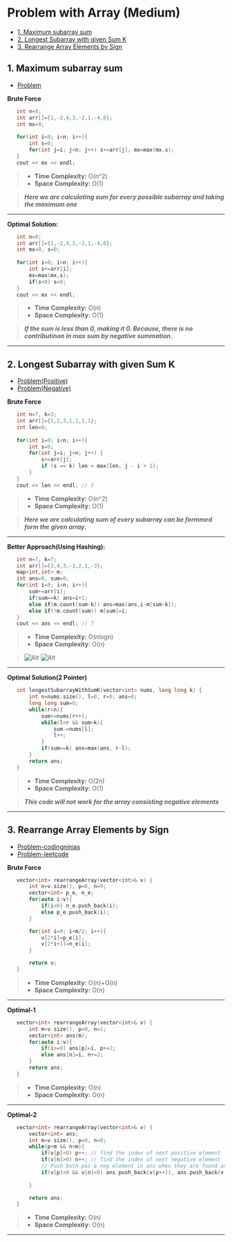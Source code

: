 # Problem with Array (Medium)

- [1. Maximum subarray sum](#p1)
- [2. Longest Subarray with given Sum K](#p2)
- [3. Rearrange Array Elements by Sign](#p3)





<p id='p1'/>

## 1. Maximum subarray sum
* [Problem](https://www.codingninjas.com/studio/problems/maximum-subarray-sum_630526)

 **Brute Force**
 ```c++
    int n=8;
    int arr[]={1,-2,4,3,-2,1,-4,6};
    int mx=0;
    
    for(int i=0; i<n; i++){
        int s=0;
        for(int j=i; j<n; j++) s+=arr[j], mx=max(mx,s);
    }
    cout << mx << endl;
 ```
> * **Time Complexity:** O(n^2)
> * **Space Complexity:** O(1)

>***Here we are calculating sum for every possible subarray and taking the maximum one***
---
 **Optimal Solution:**
 ```c++
    int n=8;
    int arr[]={1,-2,4,3,-2,1,-4,6};
    int mx=0, s=0;
    
    for(int i=0; i<n; i++){
        int s+=arr[i];
        mx=max(mx,s);
        if(s<0) s=0;
    }
    cout << mx << endl;
 ```
> * **Time Complexity:** O(n)
> * **Space Complexity:** O(1)

>***If the sum is less than 0, making it 0. Because, there is no contributinon in max sum by negative summation.***

***




<p id='p2'/>

## 2. Longest Subarray with given Sum K
- [Problem(Positive)](https://www.codingninjas.com/studio/problems/longest-subarray-with-sum-k_6682399)
- [Problem(Negative)](https://www.codingninjas.com/studio/problems/longest-subarray-with-sum-k_5713505)

 **Brute Force**
 ```c++
    int n=7, k=3;
    int arr[]={1,2,3,1,1,1,1};
    int len=0;
    
    for(int i=0; i<n; i++){
        int s=0;
        for(int j=i; j<n; j++) {
            s+=arr[j];
            if (s == k) len = max(len, j - i + 1);
        }
    }
    cout << len << endl; // 3
 ```
> * **Time Complexity:** O(n^2)
> * **Space Complexity:** O(1)

>***Here we are calculating sum of every subarray can be formmed form the given array.***
---
 **Better Approach(Using Hashing):**
 ```c++
    int n=7, k=7;
    int arr[]={3,4,3,-3,2,1,-3};
    map<int,int> m;
    int ans=0, sum=0;
    for(int i=0; i<n; i++){
        sum+=arr[i];
        if(sum==k) ans=i+1;
        else if(m.count(sum-k)) ans=max(ans,i-m[sum-k]);
        else if(!m.count(sum)) m[sum]=i;
    }
    cout << ans << endl; // 7
 ```
> * **Time Complexity:** O(nlogn)
> * **Space Complexity:** O(n)

>![Alt](https://takeuforward.org/wp-content/uploads/2023/04/Screenshot-2023-04-13-004939.png)
>![Alt](https://takeuforward.org/wp-content/uploads/2023/04/Screenshot-2023-04-13-005443.png)
---
 **Optimal Solution(2 Pointer)**
 ```c++
    int longestSubarrayWithSumK(vector<int> nums, long long k) {
        int n=nums.size(), l=0, r=0, ans=0;
        long long sum=0;
        while(r<n){
            sum+=nums[r++];
            while(l<r && sum>k){
                sum-=nums[l];
                l++;
            }
            if(sum==k) ans=max(ans, r-l);
        }
        return ans;
    }
 ```
> * **Time Complexity:** O(2n)
> * **Space Complexity:** O(1)

>***This code will not work for the array consisting negative elements***

***



<p id='p3'/>

## 3. Rearrange Array Elements by Sign
- [Problem-codingninjas](https://www.codingninjas.com/studio/problems/alternate-numbers_6783445)
- [Problem-leetcode](https://leetcode.com/problems/rearrange-array-elements-by-sign)

 **Brute Force**
 ```c++
    vector<int> rearrangeArray(vector<int>& v) {
        int n=v.size(), p=0, n=0;
        vector<int> p_e, n_e;
        for(auto i:v){
            if(i<0) n_e.push_back(i);
            else p_e.push_back(i);
        }

        for(int i=0; i<m/2; i++){
            v[2*i]=p_e[i];
            v[2*i+1]=n_e[i];
        }

        return v;
    }
 ```
> * **Time Complexity:** O(n)+O(n)
> * **Space Complexity:** O(n)
---

 **Optimal-1**
 ```c++
    vector<int> rearrangeArray(vector<int>& v) {
        int m=v.size(), p=0, n=1;
        vector<int> ans(m);
        for(auto i:v){
            if(i>=0) ans[p]=i, p+=2;
            else ans[n]=i, n+=2;
        }
        return ans;
    }
 ```
> * **Time Complexity:** O(n)
> * **Space Complexity:** O(n)
---

 **Optimal-2**
 ```c++
    vector<int> rearrangeArray(vector<int>& v) {
        vector<int> ans;
        int m=v.size(), p=0, n=0;
        while(p<m && n<m){
            if(v[p]<0) p++; // find the index of next positive element
            if(v[n]>0) n++; // find the index of next negative element
            // Push both pos & neg element in ans when they are found and increase their index
            if(v[p]>0 && v[n]<0) ans.push_back(v[p++]), ans.push_back(v[n++]);
            
        }

        return ans;
    }
 ```
> * **Time Complexity:** O(n)
> * **Space Complexity:** O(n)

***

